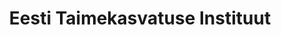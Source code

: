 ---
title: Eesti Taimekasvatuse Instituut
maintainer_name: Anu Toe
maintainer_email: anu.toe@etki.ee
description: '' 
twitter: ''
---